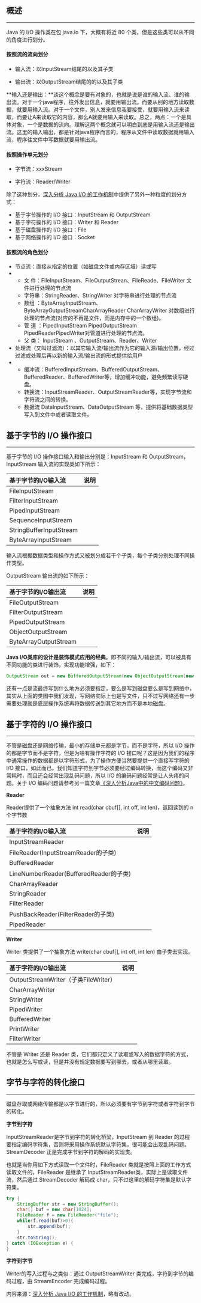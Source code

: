 ## 概述

---

Java 的 I/O 操作类在包 java.io 下，大概有将近 80 个类，但是这些类可以从不同的角度进行划分。

#### 按照流的流向划分

* 输入流：以InputStream结尾的以及其子类

* 输出流：以OutputStream结尾的的以及其子类

**输入还是输出：**谈这个概念是要有对象的，也就是说是谁的输入流、谁的输出流。对于一个java程序，往外发出信息，就要用输出流。而要从别的地方读取数据，就要用输入流。对于一个文件，别人发来信息我要接受，就要用输入流来读取，而要让A来读取它的内容，那么A就要用输入来读取。总之，两点：一个是具体对象，一个是数据的流向。理解这两个概念就可以明白到底是用输入流还是输出流。这里的输入输出，都是针对java程序而言的，程序从文件中读取数据就用输入流，程序往文件中写数据就要用输出流。

#### 按照操作单元划分

* 字节流：xxxStream

* 字符流：Reader/Writer

除了这种划分，[深入分析 Java I/O 的工作机制](https://www.ibm.com/developerworks/cn/java/j-lo-javaio/index.html)中提供了另外一种粒度的划分方式：

* 基于字节操作的 I/O 接口：InputStream 和 OutputStream
* 基于字符操作的 I/O 接口：Writer 和 Reader
* 基于磁盘操作的 I/O 接口：File
* 基于网络操作的 I/O 接口：Socket

#### 按照流的角色划分

* 节点流：直接从指定的位置（如磁盘文件或内存区域）读或写
* * 文 件：FileInputStream、FileOutputStrean、FileReade、FileWriter 文件进行处理的节点流
  * 字符串：StringReader、StringWriter 对字符串进行处理的节点流
  * 数组 ：ByteArrayInputStream、ByteArrayOutputStreamCharArrayReader CharArrayWriter 对数组进行处理的节点流\(对应的不再是文件，而是内存中的一个数组\)。
  * 管 道 ：PipedInputStream PipedOutputStream PipedReaderPipedWriter对管道进行处理的节点流。
  * 父 类： InputStream 、OutputStream、Reader、Writer
* 处理流（又叫过滤流）：以其它输入流/输出流作为它的输入源/输出位置，经过过滤或处理后再以新的输入流/输出流的形式提供给用户
* * 缓冲流：BufferedInputStream、BufferedOutputStream、BufferedReader、BufferedWriter等，增加缓冲功能，避免频繁读写硬盘。
  * 转换流：InputStreamReader、OutputStreamReader等，实现字节流和字符流之间的转换。
  * 数据流 DataInputStream、DataOutputStream 等，提供将基础数据类型写入到文件中或者读取文件。



## 基于字节的 I/O 操作接口

---

基于字节的 I/O 操作接口输入和输出分别是：InputStream 和 OutputStream，InputStream 输入流的实现类如下所示：

| 基于字节的I/O输入流 | 说明 |
| :--- | :--- |
| FileInputStream |  |
| FilterInputStream |  |
| PipedInputStream |  |
| SequenceInputStream |  |
| StringBufferInputStream |  |
| ByteArrayInputStream |  |

输入流根据数据类型和操作方式又被划分成若干个子类，每个子类分别处理不同操作类型。

OutputStream 输出流的如下所示：

| 基于字节的I/O输出流 | 说明 |
| :--- | :--- |
| FileOutputStream |  |
| FilterOutputStream |  |
| PipedOutputStream |  |
| ObjectOutputStream |  |
| ByteArrayOutputStream |  |

**Java I/O类库的设计是装饰模式应用的经典**。即不同的输入/输出流，可以被具有不同功能的类进行装饰，实现功能增强，如下：

```java
OutputStream out = new BufferedOutputStream(new ObjectOutputStream(new FileOutputStream("fileName"))；
```

还有一点是流最终写到什么地方必须要指定，要么是写到磁盘要么是写到网络中，其实从上面的类图中我们发现，写网络实际上也是写文件，只不过写网络还有一步需要处理就是底层操作系统再将数据传送到其它地方而不是本地磁盘。

## 基于字符的 I/O 操作接口

---

不管是磁盘还是网络传输，最小的存储单元都是字节，而不是字符，所以 I/O 操作的都是字节而不是字符，但是为啥有操作字符的 I/O 接口呢？这是因为我们的程序中通常操作的数据都是以字符形式，为了操作方便当然要提供一个直接写字符的 I/O 接口，如此而已。我们知道字符到字节必须要经过编码转换，而这个编码又非常耗时，而且还会经常出现乱码问题，所以 I/O 的编码问题经常是让人头疼的问题。关于 I/O 编码问题请参考另一篇文章[《深入分析](http://www.ibm.com/developerworks/cn/java/j-lo-chinesecoding/)[Java](http://www.ibm.com/developerworks/cn/java/j-lo-chinesecoding/)[中的中文编码问题》](http://www.ibm.com/developerworks/cn/java/j-lo-chinesecoding/)。

**Reader**

Reader提供了一个抽象方法 int read\(char cbuf\[\], int off, int len\)，返回读到的 n 个字节数

| 基于字符的I/O输入流 | 说明 |
| :--- | :--- |
| InputStreamReader |  |
| FileReader\(InputStreamReader的子类\) |  |
| BufferedReader |  |
| LineNumberReader\(BufferedReader的子类\) |  |
| CharArrayReader |  |
| StringReader |  |
| FilterReader |  |
| PushBackReader\(FilterReader的子类\) |  |
| PipedReader |  |

**Writer**

Writer 类提供了一个抽象方法 write\(char cbuf\[\], int off, int len\) 由子类去实现。

| 基于字符的I/O输出流 | 说明 |
| :--- | :--- |
| OutputStreamWriter（子类FileWriter） |  |
| CharArrayWriter |  |
| StringWriter |  |
| PipedWriter |  |
| BufferedWriter |  |
| PrintWriter |  |
| FilterWriter |  |

不管是 Writer 还是 Reader 类，它们都只定义了读取或写入的数据字符的方式，也就是怎么写或读，但是并没有规定数据要写到哪去，或者从哪里读取。

## 字节与字符的转化接口

---

磁盘存取或网络传输都是以字节进行的，所以必须要有字节到字符或者字符到字节的转化。

**字节到字符**

InputStreamReader是字节到字符的转化桥梁，InputStream 到 Reader 的过程要指定编码字符集，否则将采用操作系统默认字符集，很可能会出现乱码问题。StreamDecoder 正是完成字节到字符的解码的实现类。

也就是当你用如下方式读取一个文件时，FileReader 类就是按照上面的工作方式读取文件的，FileReader 是继承了 InputStreamReader类，实际上是读取文件流，然后通过 StreamDecoder 解码成 char，只不过这里的解码字符集是默认字符集。

```java
try { 
    StringBuffer str = new StringBuffer(); 
    char[] buf = new char[1024]; 
    FileReader f = new FileReader("file"); 
    while(f.read(buf)>0){ 
        str.append(buf); 
    } 
    str.toString(); 
} catch (IOException e) {
}
```

**字符到字节**

Writer的写入过程与之类似：通过 OutputStreamWriter 类完成，字符到字节的编码过程，由 StreamEncoder 完成编码过程。



内容来源：[深入分析 Java I/O 的工作机制](https://www.ibm.com/developerworks/cn/java/j-lo-javaio/index.html)，略有改动。

